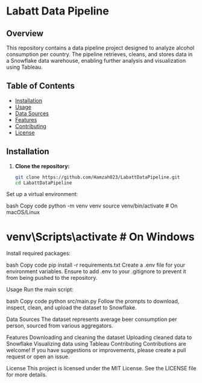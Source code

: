 # Labatt Data Pipeline

## Overview

This repository contains a data pipeline project designed to analyze alcohol consumption per country. The pipeline retrieves, cleans, and stores data in a Snowflake data warehouse, enabling further analysis and visualization using Tableau.

## Table of Contents

- [Installation](#installation)
- [Usage](#usage)
- [Data Sources](#data-sources)
- [Features](#features)
- [Contributing](#contributing)
- [License](#license)

## Installation

1. **Clone the repository:**
   ```bash
   git clone https://github.com/Hamzah023/LabattDataPipeline.git
   cd LabattDataPipeline
Set up a virtual environment:

bash
Copy code
python -m venv venv
source venv/bin/activate  # On macOS/Linux
# venv\Scripts\activate  # On Windows
Install required packages:

bash
Copy code
pip install -r requirements.txt
Create a .env file for your environment variables. Ensure to add .env to your .gitignore to prevent it from being pushed to the repository.

Usage
Run the main script:

bash
Copy code
python src/main.py
Follow the prompts to download, inspect, clean, and upload the dataset to Snowflake.

Data Sources
The dataset represents average beer consumption per person, sourced from various aggregators.

Features
Downloading and cleaning the dataset
Uploading cleaned data to Snowflake
Visualizing data using Tableau
Contributing
Contributions are welcome! If you have suggestions or improvements, please create a pull request or open an issue.

License
This project is licensed under the MIT License. See the LICENSE file for more details.






